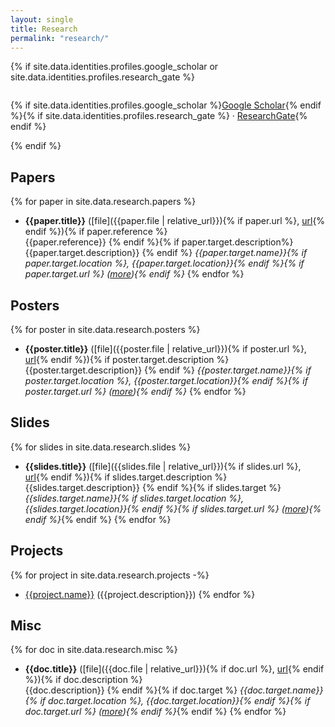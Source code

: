 ```yaml
---
layout: single
title: Research
permalink: "research/"
---
```

{% if site.data.identities.profiles.google_scholar or site.data.identities.profiles.research_gate %}
<div style="float: right;">
<p><i class="fa fa-fw fa-university"></i> {% if site.data.identities.profiles.google_scholar %}<a href="http://scholar.google.com/citations?user={{site.data.identities.profiles.google_scholar}}">Google Scholar</a>{% endif %}{% if site.data.identities.profiles.research_gate %} · <a href="https://www.researchgate.net/profile/{{site.data.identities.profiles.research_gate}}">ResearchGate</a>{% endif %}</p>
</div>
{% endif %}

## Papers
{% for paper in site.data.research.papers %}
- __{{paper.title}}__ ([file]({{paper.file | relative_url}}){% if paper.url %}, [url]({{paper.url}}){% endif %}){% if paper.reference %}  
  {{paper.reference}}  {% endif %}{% if paper.target.description%}  
  {{paper.target.description}}  {% endif %}
  _{{paper.target.name}}{% if paper.target.location %}, {{paper.target.location}}{% endif %}{% if paper.target.url %} ([more]({{paper.target.url}})){% endif %}_
{% endfor %}

## Posters
{% for poster in site.data.research.posters %}
- __{{poster.title}}__ ([file]({{poster.file | relative_url}}){% if poster.url %}, [url]({{poster.url}}){% endif %}){% if poster.target.description %}  
  {{poster.target.description}}  {% endif %}
  _{{poster.target.name}}{% if poster.target.location %}, {{poster.target.location}}{% endif %}{% if poster.target.url %} ([more]({{poster.target.url}})){% endif %}_
{% endfor %}

## Slides
{% for slides in site.data.research.slides %}
- __{{slides.title}}__ ([file]({{slides.file | relative_url}}){% if slides.url %}, [url]({{slides.url}}){% endif %}){% if slides.target.description %}  
  {{slides.target.description}}  {% endif %}{% if slides.target %}
  _{{slides.target.name}}{% if slides.target.location %}, {{slides.target.location}}{% endif %}{% if slides.target.url %} ([more]({{slides.target.url}})){% endif %}_{% endif %}
{% endfor %}

## Projects
{% for project in site.data.research.projects -%}
- [{{project.name}}]({{project.url}}) ({{project.description}})
{% endfor %}

## Misc
{% for doc in site.data.research.misc %}
- __{{doc.title}}__ ([file]({{doc.file | relative_url}}){% if doc.url %}, [url]({{doc.url}}){% endif %}){% if doc.description %}  
  {{doc.description}}  {% endif %}{% if doc.target %}
  _{{doc.target.name}}{% if doc.target.location %}, {{doc.target.location}}{% endif %}{% if doc.target.url %} ([more]({{doc.target.url}})){% endif %}_{% endif %}
{% endfor %}
